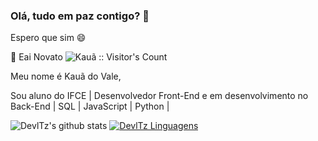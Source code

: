 ### Olá, tudo em paz contigo? 👋
Espero que sim 😄

👋 Eai Novato  <img src="https://profile-counter.glitch.me/{DevlTz}/count.svg" alt="Kauã :: Visitor's Count" />

Meu nome é Kauã do Vale,

Sou aluno do IFCE | Desenvolvedor Front-End e em desenvolvimento no Back-End | SQL |  JavaScript | Python |

![DevlTz's github stats](https://github-readme-stats.vercel.app/api?username=DevlTz&show_icons=true&theme=tokyonight)
[![DevlTz Linguagens](https://github-readme-stats.vercel.app/api/top-langs/?username=DevlTz&layout=compact&theme=dracula)](https://github.com/anuraghazra/github-readme-stats)

<!--
**DevlTz/DevlTz** is a ✨ _special_ ✨ repository because its `README.md` (this file) appears on your GitHub profile.

Here are some ideas to get you started:

- 🔭 I’m currently working on ...
- 🌱 I’m currently learning ...
- 👯 I’m looking to collaborate on ...
- 🤔 I’m looking for help with ...
- 💬 Ask me about ...
- 📫 How to reach me: ...
- 😄 Pronouns: ...
- ⚡ Fun fact: ...
-->

